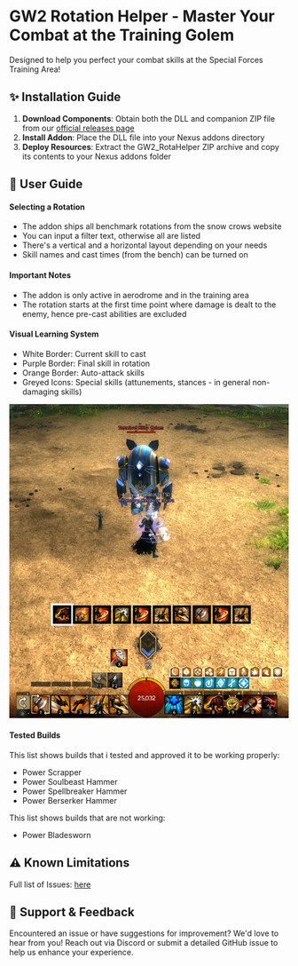 # GW2 Rotation Helper - Master Your Combat at the Training Golem

Designed to help you perfect your combat skills at the Special Forces Training Area!

## ✨ Installation Guide

1. **Download Components**: Obtain both the DLL and companion ZIP file from our [official releases page](https://github.com/franneck94/GW2_RotaHelper/releases)
2. **Install Addon**: Place the DLL file into your Nexus addons directory
3. **Deploy Resources**: Extract the GW2_RotaHelper ZIP archive and copy its contents to your Nexus addons folder

## 🎯 User Guide

#### Selecting a Rotation

- The addon ships all benchmark rotations from the snow crows website
- You can input a filter text, otherwise all are listed
- There's a vertical and a horizontal layout depending on your needs
- Skill names and cast times (from the bench) can be turned on

#### Important Notes

- The addon is only active in aerodrome and in the training area
- The rotation starts at the first time point where damage is dealt to the enemy, hence pre-cast abilities are excluded

#### Visual Learning System

- White Border: Current skill to cast
- Purple Border: Final skill in rotation
- Orange Border: Auto-attack skills
- Greyed Icons: Special skills (attunements, stances - in general non-damaging skills)

![Example Screenshot](https://raw.githubusercontent.com/franneck94/GW2_RotaHelper/main/media/example.png)

#### Tested Builds

This list shows builds that i tested and approved it to be working properly:

- Power Scrapper
- Power Soulbeast Hammer
- Power Spellbreaker Hammer
- Power Berserker Hammer

This list shows builds that are not working:

- Power Bladesworn

## ⚠️ Known Limitations

Full list of Issues: [here](ISSUES.md)

## 💬 Support & Feedback

Encountered an issue or have suggestions for improvement? We'd love to hear from you! Reach out via Discord or submit a detailed GitHub issue to help us enhance your experience.
